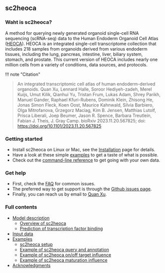 ## sc2heoca

### Waht is sc2heoca?
A method for querying newly generated organoid single-cell RNA sequencing (scRNA-seq) data to the Human Endoderm Organoid Cell Atlas ([HEOCA](https://cellxgene.cziscience.com/e/6725ee8e-ef5b-4e68-8901-61bd14a1fe73.cxg)). HEOCA is an integrated single-cell transcriptome collection that includes 218 samples from organoids derived from various endoderm tissues, including the lung, pancreas, intestine, liver, biliary system, stomach, and prostate. This current version of HEOCA includes nearly one million cells from a variety of conditions, data sources, and protocols.

!!! note "Citation"
> An integrated transcriptomic cell atlas of human endoderm-derived organoids. Quan Xu, Lennard Halle, Soroor Hediyeh-zadeh, Merel Kuijs, Umut Kilik, Qianhui Yu, Tristan Frum, Lukas Adam, Shrey Parikh, Manuel Gander, Raphael Kfuri-Rubens, Dominik Klein, Zhisong He, Jonas Simon Fleck, Koen Oost, Maurice Kahnwald, Silvia Barbiero, Olga Mitrofanova, Grzegorz Maciag, Kim B. Jensen, Matthias Lutolf, Prisca Liberali, Joep Beumer, Jason R. Spence, Barbara Treutlein, Fabian J. Theis, J. Gray Camp. bioRxiv 2023.11.20.567825; doi: https://doi.org/10.1101/2023.11.20.567825 

### Getting started

* Install sc2heoca on Linux or Mac, see the [Installation](installation.md) page for details.
* Have a look at these simple [examples](examples.md) to get a taste of what is possible.
* Check out the [command-line reference](command-line_reference.md) to get going with your own data.

### Get help

* First, check the [FAQ](faq.md) for common issues.
* The preferred way to get support is through the [Github issues page](https://github.com/devsystemslab/sc2heoca/issues).
* Finally, you can reach us by email to <a href="mailto:qxuchn@gmail.com" target="_blank">Quan Xu</a>.

### Full contents

* [Model description](model_description.md)
    - [Overview of sc2heoca](model_description/#overview_of_sc2heoca)
    - [Prediction of transcription factor binding](model_description/#prediction_of_transcription_factor_binding)
* [Input data](input_data.md)
* [Examples](examples.md)
    - [sc2heoca setup](examples/#prepare-code-and-dataset)
    - [Example of sc2heoca query and annotation](examples/#query)
    - [Example of sc2heoca on/off target influence](examples/#target)
    - [Example of sc2heoca maturation influence](examples/#maturation)
* [Acknowledgments](acknowledgments.md)
